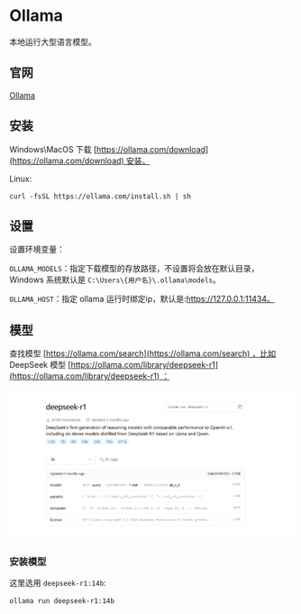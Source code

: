 # Ollama

本地运行大型语言模型。
## 官网

[Ollama](https://ollama.com/)

## 安装

Windows\MacOS 下载 [https://ollama.com/download](https://ollama.com/download) 安装。

Linux:

```shell
curl -fsSL https://ollama.com/install.sh | sh
```

## 设置

设置环境变量：

`OLLAMA_MODELS`：指定下载模型的存放路径，不设置将会放在默认目录，Windows 系统默认是 `C:\Users\{用户名}\.ollama\models`。 

`OLLAMA_HOST`：指定 ollama 运行时绑定ip，默认是:https://127.0.0.1:11434。


## 模型

查找模型 [https://ollama.com/search](https://ollama.com/search) ，比如 DeepSeek 模型 [https://ollama.com/library/deepseek-r1](https://ollama.com/library/deepseek-r1) ：

![](./src/20250512111936.png)

### 安装模型

这里选用 `deepseek-r1:14b`:

```shell
ollama run deepseek-r1:14b
```